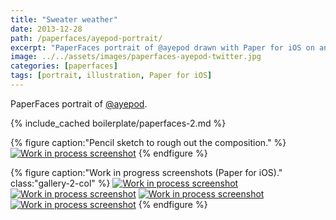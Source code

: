 ```yaml
---
title: "Sweater weather"
date: 2013-12-28
path: /paperfaces/ayepod-portrait/
excerpt: "PaperFaces portrait of @ayepod drawn with Paper for iOS on an iPad."
image: ../../assets/images/paperfaces-ayepod-twitter.jpg
categories: [paperfaces]
tags: [portrait, illustration, Paper for iOS]
---
```


PaperFaces portrait of [@ayepod](https://twitter.com/ayepod).

{% include_cached boilerplate/paperfaces-2.md %}

{% figure caption:"Pencil sketch to rough out the composition." %}
[![Work in process screenshot](../../assets/images/paperfaces-ayepod-process-1-750.jpg)](../../assets/images/paperfaces-ayepod-process-1-lg.jpg)
{% endfigure %}

{% figure caption:"Work in progress screenshots (Paper for iOS)." class:"gallery-2-col" %}
[![Work in process screenshot](../../assets/images/paperfaces-ayepod-process-2-600.jpg)](../../assets/images/paperfaces-ayepod-process-2-lg.jpg)
[![Work in process screenshot](../../assets/images/paperfaces-ayepod-process-3-600.jpg)](../../assets/images/paperfaces-ayepod-process-3-lg.jpg)
[![Work in process screenshot](../../assets/images/paperfaces-ayepod-process-4-600.jpg)](../../assets/images/paperfaces-ayepod-process-4-lg.jpg)
[![Work in process screenshot](../../assets/images/paperfaces-ayepod-process-5-600.jpg)](../../assets/images/paperfaces-ayepod-process-5-lg.jpg)
{% endfigure %}
